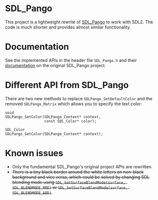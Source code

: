 # SDL_Pango

This project is a lightweight rewrite of
[SDL_Pango](http://sdlpango.sourceforge.net/) to work with SDL2. The
code is much shorter and provides almost similar functionality.

# Documentation

See the implemented APIs in the header file `SDL_Pango.h` and their
[documentation](http://sdlpango.sourceforge.net/_s_d_l___pango_8c.html) on the
original SDL_Pango project.

# Different API from SDL_Pango

There are two new methods to replace `SDLPango_SetDefaultColor` and the removed
`SDLPango_Matrix` which allows you to specify the text color:

    void
    SDLPango_SetColor(SDLPango_Context* context,
                      const SDL_Color* color);

    SDL_Color
    SDLPango_GetColor(SDLPango_Context* context);

# Known issues

* Only the fundamental SDL_Pango's original project APIs are rewritten.
* ~~There is a tiny black border around the white letters on non-black
background and vice versa, which could be solved by changing SDL blending mode
using `SDL_SetSurfaceBlendMode(surface, SDL_BLENDMODE_MOD)` or
`SDL_SetSurfaceBlendMode(surface, SDL_BLENDMODE_ADD)`~~.
